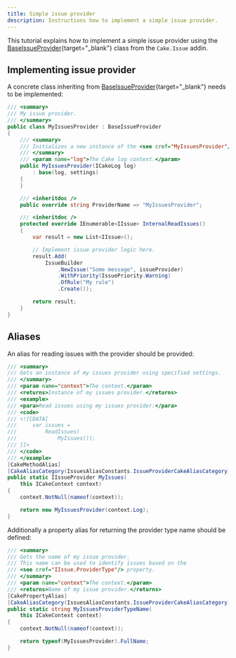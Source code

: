 ```yaml
---
title: Simple issue provider
description: Instructions how to implement a simple issue provider.
---
```


This tutorial explains how to implement a simple issue provider using the
[BaseIssueProvider](https://cakebuild.net/api/Cake.Issues/BaseIssueProvider/){target="_blank"}
class from the `Cake.Issue` addin.

## Implementing issue provider

A concrete class inheriting from [BaseIssueProvider](https://cakebuild.net/api/Cake.Issues/BaseIssueProvider/){target="_blank"}
needs to be implemented:

```csharp
/// <summary>
/// My issue provider.
/// </summary>
public class MyIssuesProvider : BaseIssueProvider
{
    /// <summary>
    /// Initializes a new instance of the <see cref="MyIssuesProvider"/> class.
    /// </summary>
    /// <param name="log">The Cake log context.</param>
    public MyIssuesProvider(ICakeLog log)
        : base(log, settings)
    {
    }

    /// <inheritdoc />
    public override string ProviderName => "MyIssuesProvider";

    /// <inheritdoc />
    protected override IEnumerable<IIssue> InternalReadIssues()
    {
        var result = new List<IIssue>();

        // Implement issue provider logic here.
        result.Add(
            IssueBuilder
                .NewIssue("Some message", issueProvider)
                .WithPriority(IssuePriority.Warning)
                .OfRule("My rule")
                .Create());

        return result;
    }
}
```

## Aliases

An alias for reading issues with the provider should be provided:

```csharp
/// <summary>
/// Gets an instance of my issues provider using specified settings.
/// </summary>
/// <param name="context">The context.</param>
/// <returns>Instance of my issues provider.</returns>
/// <example>
/// <para>Read issues using my issues provider:</para>
/// <code>
/// <![CDATA[
///     var issues =
///         ReadIssues(
///             MyIssues());
/// ]]>
/// </code>
/// </example>
[CakeMethodAlias]
[CakeAliasCategory(IssuesAliasConstants.IssueProviderCakeAliasCategory)]
public static IIssueProvider MyIssues(
    this ICakeContext context)
{
    context.NotNull(nameof(context));

    return new MyIssuesProvider(context.Log);
}
```

Additionally a property alias for returning the provider type name should be defined:

```csharp
/// <summary>
/// Gets the name of my issue provider.
/// This name can be used to identify issues based on the
/// <see cref="IIssue.ProviderType"/> property.
/// </summary>
/// <param name="context">The context.</param>
/// <returns>Name of my issue provider.</returns>
[CakePropertyAlias]
[CakeAliasCategory(IssuesAliasConstants.IssueProviderCakeAliasCategory)]
public static string MyIssuesProviderTypeName(
    this ICakeContext context)
{
    context.NotNull(nameof(context));

    return typeof(MyIssuesProvider).FullName;
}
```
